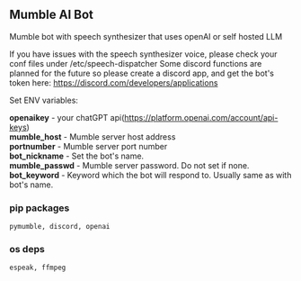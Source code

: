 ## Mumble AI Bot
Mumble bot with speech synthesizer that uses openAI or self hosted LLM


If you have issues with the speech synthesizer voice, please check your conf files under /etc/speech-dispatcher
Some discord functions are planned for the future so please create a discord app, and get the bot's token here: https://discord.com/developers/applications 

Set ENV variables:  

**openaikey** - your chatGPT api(https://platform.openai.com/account/api-keys) <br>
**mumble_host** - Mumble server host address <br>
**portnumber** - Mumble server port number <br> 
**bot_nickname** - Set the bot's name.<br>
**mumble_passwd** - Mumble server password. Do not set if none.<br>
**bot_keyword** - Keyword which the bot will respond to. Usually same as with bot's name.<br>

### pip packages

```
pymumble, discord, openai

```

### os deps

```
espeak, ffmpeg

```
